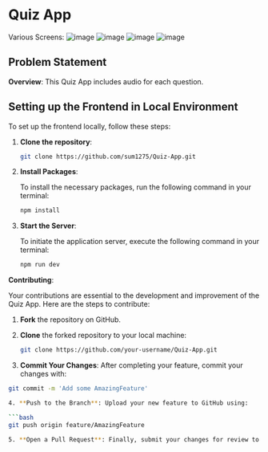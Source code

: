 # Quiz App
Various Screens:
![image](https://github.com/sum1275/Quiz-App/assets/59500999/a1bd7684-db14-41ee-b230-33ddebebaac9)
![image](https://github.com/sum1275/Quiz-App/assets/59500999/625f3ccc-ef46-482f-b230-4b6e87d489b6)
![image](https://github.com/sum1275/Quiz-App/assets/59500999/0f762424-9fa6-45e9-9a9a-6aa537a4f3d3)
![image](https://github.com/sum1275/Quiz-App/assets/59500999/8364b426-d8b2-4470-b900-61b33f4635ec)

## Problem Statement

**Overview**: This Quiz App includes audio for each question.

## Setting up the Frontend in Local Environment

To set up the frontend locally, follow these steps:

1. **Clone the repository**:

   ```bash
   git clone https://github.com/sum1275/Quiz-App.git

2. **Install Packages**:

   To install the necessary packages, run the following command in your terminal:

   ```bash
   npm install

3. **Start the Server**:

   To initiate the application server, execute the following command in your terminal:

   ```bash
   npm run dev


**Contributing**:

Your contributions are essential to the development and improvement of the Quiz App. Here are the steps to contribute:

1. **Fork** the repository on GitHub.
   
2. **Clone** the forked repository to your local machine:
   
   ```bash
   git clone https://github.com/your-username/Quiz-App.git
3. **Commit Your Changes**: After completing your feature, commit your changes with:

```bash
git commit -m 'Add some AmazingFeature'

4. **Push to the Branch**: Upload your new feature to GitHub using:

```bash
git push origin feature/AmazingFeature

5. **Open a Pull Request**: Finally, submit your changes for review to be potentially merged into the main project.








